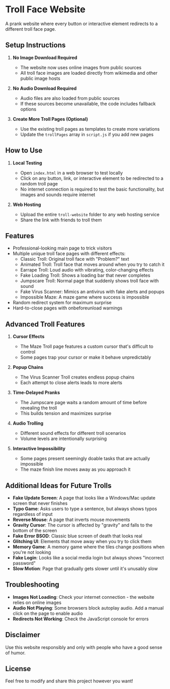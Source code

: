 # Troll Face Website

A prank website where every button or interactive element redirects to a different troll face page.

## Setup Instructions

1. **No Image Download Required**
   - The website now uses online images from public sources
   - All troll face images are loaded directly from wikimedia and other public image hosts

2. **No Audio Download Required**
   - Audio files are also loaded from public sources
   - If these sources become unavailable, the code includes fallback options

3. **Create More Troll Pages (Optional)**
   - Use the existing troll pages as templates to create more variations
   - Update the `trollPages` array in `script.js` if you add new pages

## How to Use

1. **Local Testing**
   - Open `index.html` in a web browser to test locally
   - Click on any button, link, or interactive element to be redirected to a random troll page
   - No internet connection is required to test the basic functionality, but images and sounds require internet

2. **Web Hosting**
   - Upload the entire `troll-website` folder to any web hosting service
   - Share the link with friends to troll them

## Features

- Professional-looking main page to trick visitors
- Multiple unique troll face pages with different effects:
  - Classic Troll: Original troll face with "Problem?" text
  - Animated Troll: Troll face that moves around when you try to catch it
  - Earrape Troll: Loud audio with vibrating, color-changing effects
  - Fake Loading Troll: Shows a loading bar that never completes
  - Jumpscare Troll: Normal page that suddenly shows troll face with sound
  - Fake Virus Scanner: Mimics an antivirus with fake alerts and popups
  - Impossible Maze: A maze game where success is impossible
- Random redirect system for maximum surprise
- Hard-to-close pages with onbeforeunload warnings

## Advanced Troll Features

1. **Cursor Effects**
   - The Maze Troll page features a custom cursor that's difficult to control
   - Some pages trap your cursor or make it behave unpredictably

2. **Popup Chains**
   - The Virus Scanner Troll creates endless popup chains
   - Each attempt to close alerts leads to more alerts

3. **Time-Delayed Pranks**
   - The Jumpscare page waits a random amount of time before revealing the troll
   - This builds tension and maximizes surprise

4. **Audio Trolling**
   - Different sound effects for different troll scenarios
   - Volume levels are intentionally surprising

5. **Interactive Impossibility**
   - Some pages present seemingly doable tasks that are actually impossible
   - The maze finish line moves away as you approach it

## Additional Ideas for Future Trolls

- **Fake Update Screen**: A page that looks like a Windows/Mac update screen that never finishes
- **Typo Game**: Asks users to type a sentence, but always shows typos regardless of input
- **Reverse Mouse**: A page that inverts mouse movements
- **Gravity Cursor**: The cursor is affected by "gravity" and falls to the bottom of the screen
- **Fake Error BSOD**: Classic blue screen of death that looks real
- **Glitching UI**: Elements that move away when you try to click them
- **Memory Game**: A memory game where the tiles change positions when you're not looking
- **Fake Login**: Looks like a social media login but always shows "incorrect password"
- **Slow Motion**: Page that gradually gets slower until it's unusably slow

## Troubleshooting

- **Images Not Loading**: Check your internet connection - the website relies on online images
- **Audio Not Playing**: Some browsers block autoplay audio. Add a manual click on the page to enable audio
- **Redirects Not Working**: Check the JavaScript console for errors

## Disclaimer

Use this website responsibly and only with people who have a good sense of humor.

## License

Feel free to modify and share this project however you want! 